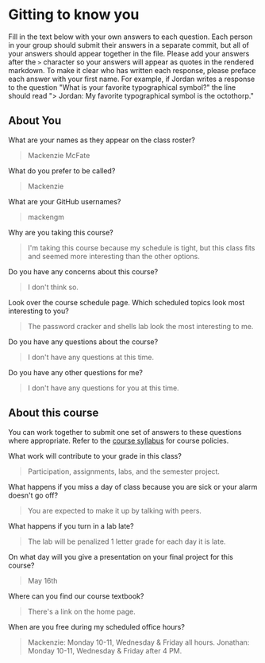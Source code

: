 # Gitting to know you
Fill in the text below with your own answers to each question. Each person in your group should submit their answers in a separate commit, but all of your answers should appear together in the file. Please add your answers after the `>` character so your answers will appear as quotes in the rendered markdown. To make it clear who has written each response, please preface each answer with your first name. For example, if Jordan writes a response to the question "What is your favorite typographical symbol?" the line should read "> Jordan: My favorite typographical symbol is the octothorp." 

## About You
What are your names as they appear on the class roster?
> Mackenzie McFate

What do you prefer to be called?
> Mackenzie

What are your GitHub usernames?
> mackengm

Why are you taking this course?
> I'm taking this course because my schedule is tight, but this class fits and seemed more interesting than the other options.

Do you have any concerns about this course?
> I don't think so.

Look over the course schedule page. Which scheduled topics look most interesting to you?
> The password cracker and shells lab look the most interesting to me.

Do you have any questions about the course?
> I don't have any questions at this time.

Do you have any other questions for me?
> I don't have any questions for you at this time.

## About this course
You can work together to submit one set of answers to these questions where appropriate. Refer to the [course syllabus](http://www.cs.grinnell.edu/~curtsinger/teaching/2018S/CSC213/syllabus/) for course policies.

What work will contribute to your grade in this class?
> Participation, assignments, labs, and the semester project.

What happens if you miss a day of class because you are sick or your alarm doesn't go off?
> You are expected to make it up by talking with peers.

What happens if you turn in a lab late?
> The lab will be penalized 1 letter grade for each day it is late.

On what day will you give a presentation on your final project for this course?
> May 16th

Where can you find our course textbook?
> There's a link on the home page.

When are you free during my scheduled office hours?
> Mackenzie: Monday 10-11, Wednesday & Friday all hours. Jonathan: Monday 10-11, Wednesday & Friday after 4 PM.
